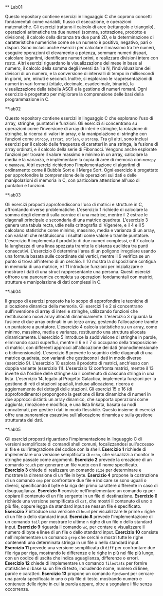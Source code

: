 ** Lab01

  Questo repository contiene esercizi in linguaggio C che coprono concetti fondamentali come variabili, flusso di esecuzione, e operazioni matematiche. Gli esercizi trattano il calcolo di aree (rettangolo e triangolo), operazioni aritmetiche tra due numeri (somma, sottrazione, prodotto e divisione), il calcolo della distanza tra due punti 2D, e la determinazione di caratteristiche numeriche come se un numero è positivo, negativo, pari o dispari. Sono inclusi anche esercizi per calcolare il massimo tra tre numeri, eseguire operazioni di elevamento a potenza, sommare numeri dispari, calcolare logaritmi, identificare numeri primi, e realizzare divisioni intere con resto. Altri esercizi riguardano la visualizzazione del mese in base al numero, il calcolo della somma degli inversi da 1 a N, l’individuazione dei divisori di un numero, e la conversione di intervalli di tempo in millisecondi in giorni, ore, minuti e secondi. Inoltre, si esplorano le rappresentazioni di numeri in vari formati (ottale, decimale, esadecimale, binario), la visualizzazione della tabella ASCII e la gestione di numeri romani. Ogni esercizio è progettato per migliorare la comprensione delle basi della programmazione in C.
  
**lab02

  Questo repository contiene esercizi in linguaggio C che esplorano l'uso di array, stringhe, puntatori e funzioni. Gli esercizi si concentrano su operazioni come l'inversione di array di interi e stringhe, la rotazione di stringhe, la ricerca di valori in array, e la manipolazione di stringhe con funzioni come `strcpy`, `strcat`, `strlen`, e `strcmp`. Tra gli altri, sono inclusi esercizi per il calcolo delle frequenze di caratteri in una stringa, la fusione di array ordinati, e il calcolo della serie di Fibonacci. Vengono anche esplorate funzioni per trovare il valore massimo e minimo in un array, calcolare la media e la varianza, e implementare la copia di aree di memoria con `memcpy` e `memmove`. Altri esercizi richiedono l'implementazione di algoritmi di ordinamento come il Bubble Sort e il Merge Sort. Ogni esercizio è progettato per approfondire la comprensione delle operazioni sui dati e delle manipolazioni di memoria in C, con particolare attenzione all'uso di puntatori e funzioni.

  **lab03

  Gli esercizi proposti approfondiscono l'uso di matrici e strutture in C, affrontando diverse problematiche. L'esercizio 1 richiede di calcolare la somma degli elementi sulla cornice di una matrice, mentre il 2 estrae le diagonali principale e secondaria di una matrice quadrata. L'esercizio 3 genera una tabula recta, utile nella crittografia di Vigenère, e il 4 e il 5 calcolano statistiche come minimo, massimo, media e varianza di un array, con varianti che restituiscono i risultati come valore o tramite puntatore. L'esercizio 6 implementa il prodotto di due numeri complessi, e il 7 calcola la lunghezza di una linea spezzata tramite la distanza euclidea tra punti consecutivi. L'esercizio 8 determina l'area di un poligono irregolare usando una formula basata sulle coordinate dei vertici, mentre il 9 verifica se un punto si trova all'interno di un cerchio. Il 10 mostra la disposizione contigua in memoria di una matrice, e l'11 introduce funzioni per inizializzare e mostrare i dati di una struct rappresentante una persona. Questi esercizi offrono una panoramica completa su operazioni fondamentali con matrici, strutture e manipolazione di dati complessi in C.

**lab04

  Il gruppo di esercizi proposto ha lo scopo di approfondire le tecniche di allocazione dinamica della memoria. Gli esercizi 1 e 2 si concentrano sull'inversione di array di interi e stringhe, utilizzando funzioni che restituiscono nuovi array allocati dinamicamente. L'esercizio 3 riguarda la fusione di due array ordinati in un terzo array, gestendo l'allocazione tramite un puntatore a puntatore. L'esercizio 4 calcola statistiche su un array, come minimo, massimo, media e varianza, restituendo una struttura allocata dinamicamente. L'esercizio 5 introduce la suddivisione di stringhe in parole, eliminando spazi superflui, mentre il 6 e il 7 si occupano della trasposizione di matrici, con differenti approcci all'allocazione dei dati (monodimensionale o bidimensionale). L'esercizio 8 prevede lo scambio delle diagonali di una matrice quadrata, con varianti che gestiscono i dati in modo diverso (esercizio 9). L'esercizio 10 esplora il prodotto di matrici, anch'esso con doppia variante (esercizio 11). L'esercizio 12 confronta matrici, mentre il 13 inverte sia l'ordine delle stringhe sia il contenuto di ciascuna stringa in una lista. L'esercizio 14, legato al Progetto Galactica, implementa funzioni per la gestione di reti di stazioni spaziali, incluse allocazione, ricerca e aggiornamento dei dettagli delle stazioni. Gli esercizi 15 e 16 (di approfondimento) propongono la gestione di liste dinamiche di numeri in due approcci distinti: un array dinamico, che supporta operazioni come aggiunta, rimozione e modifica, e una lista linkata, basata su nodi concatenati, per gestire i dati in modo flessibile. Questo insieme di esercizi offre una panoramica esaustiva sull'allocazione dinamica e sulla gestione strutturata dei dati.

**lab05

  Gli esercizi proposti riguardano l'implementazione in linguaggio C di versioni semplificate di comandi shell comuni, focalizzandosi sull'accesso ai file e sull'integrazione del codice con la shell. **Esercizio 1** richiede di implementare una versione semplificata di `echo`, che visualizzi a monitor le stringhe passate come argomenti. **Esercizio 2** prevede la creazione di un comando `touch` per generare un file vuoto con il nome specificato. **Esercizio 3** chiede di realizzare un comando `size` per determinare e mostrare la dimensione di un file in byte. **Esercizio 4** propone la costruzione di un comando `cmp` per confrontare due file e indicare se sono uguali o diversi, specificando il byte e la riga del primo carattere differente in caso di disuguaglianza. **Esercizio 5** consiste nell'implementare un comando `cp` per copiare il contenuto di un file sorgente in un file di destinazione. **Esercizio 6** richiede una versione semplificata di `cat`, che mostri il contenuto di uno o più file, oppure legga da standard input se nessun file è specificato. **Esercizio 7** introduce una versione di `head` per visualizzare le prime `n` righe di un file o dello standard input. **Esercizio 8** prevede l'implementazione di un comando `tail` per mostrare le ultime `n` righe di un file o dello standard input. **Esercizio 9** riguarda il comando `wc`, per contare e visualizzare il numero di byte e linee di un file o dello standard input. **Esercizio 10** consiste nell'implementare un comando `grep` che cerchi e mostri tutte le righe contenenti una determinata stringa in un file o nello standard input. **Esercizio 11** prevede una versione semplificata di `diff` per confrontare due file riga per riga, mostrando le differenze e le righe in più nel file più lungo, con un codice di uscita che indica uguaglianza, differenze o errori. **Esercizio 12** chiede di implementare un comando `filestats` per fornire statistiche di base su un file di testo, includendo nome, numero di linee, parole e caratteri. **Esercizio 13** propone un comando `findword` per cercare una parola specificata in uno o più file di testo, mostrando numero e contenuto delle righe in cui la parola appare, oltre a segnalare i file senza occorrenze.
